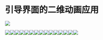 # 引导界面的二维动画应用

![](QQ截图20151218094236.png)

![](QQ截图20151218094257.png)![](QQ截图20151218094311.png)![](QQ截图20151218094324.png)![](444.png)![](QQ截图20151218094435.png)![](QQ截图20151218094449.png)![](QQ截图20151218094512.png)![](QQ截图20151218094530.png)![](QQ截图20151218094547.png)![](QQ截图20151218111900.png)![](222.png)![](QQ截图20151218111930.png)![](QQ截图20151218111952.png)![](QQ截图20151218112011.png)![](QQ截图20151218112029.png)